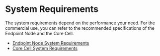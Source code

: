 # System Requirements <a id="system-requirements"></a>

The system requirements depend on the performance your need.
For the commercial use, you can refer to the recommended specifications of the Endpoint Node and the Core Cell.

- [Endpoint Node System Requirements](../../endpoint-node/system-requirements.md)
- [Core Cell System Requirements](../../core-cell/system-requirements.md)
